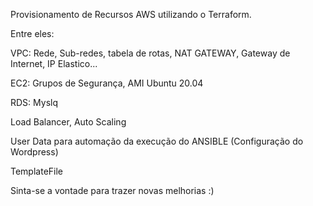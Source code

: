 Provisionamento de Recursos AWS utilizando o Terraform.

Entre eles:

VPC: Rede, Sub-redes, tabela de rotas, NAT GATEWAY, Gateway de Internet, IP Elastico...

EC2: Grupos de Segurança, AMI Ubuntu 20.04

RDS: Myslq

Load Balancer, Auto Scaling

User Data para automação da execução do ANSIBLE (Configuração do Wordpress)

TemplateFile


Sinta-se a vontade para trazer novas melhorias :)
